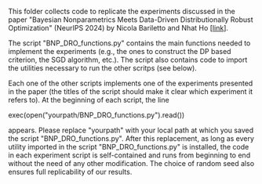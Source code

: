 This folder collects code to replicate the experiments discussed in the paper "Bayesian Nonparametrics Meets Data-Driven Distributionally Robust Optimization" (NeurIPS 2024) by Nicola Bariletto and Nhat Ho [[link](https://arxiv.org/abs/2401.15771)].


The script "BNP_DRO_functions.py" contains the main functions needed to implement the experiments (e.g., the ones to construct the DP based criterion, the SGD algorithm, etc.). The script also contains code to import the utilities necessary to run the other scritps (see below).


Each one of the other scripts implements one of the experiments presented in the paper (the titles of the script should make it clear which experiment it refers to). At the beginning of each script, the line

exec(open("yourpath/BNP_DRO_functions.py").read())

appears. Please replace "yourpath" with your local path at which you saved the script "BNP_DRO_functions.py". After this replacement, as long as every utility imported in the script "BNP_DRO_functions.py" is installed, the code in each experiment script is self-contained and runs from beginning to end without the need of any other modification. The choice of random seed also ensures full replicability of our results.
